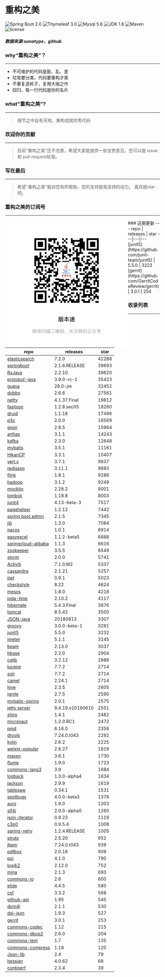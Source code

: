 # 重构之美
![Spring Boot 2.0](https://img.shields.io/badge/Spring%20Boot-2.0-brightgreen.svg)
![Thymeleaf 3.0](https://img.shields.io/badge/Thymeleaf-3.0-yellow.svg)
![Mysql 5.6](https://img.shields.io/badge/Mysql-5.6-blue.svg)
![JDK 1.8](https://img.shields.io/badge/JDK-1.8-brightgreen.svg)
![Maven](https://img.shields.io/badge/Maven-3.5.0-yellowgreen.svg)
![license](https://img.shields.io/badge/license-Apache%202-blue.svg)
##### 数据来源:sonatype、github

### why“重构之美”？
--- 
- 不可维护的代码是脏、乱、差
- 垃圾要分类，代码要重构才美
- 不重复造轮子，复用大咖之作
- 回归，每一行代码是你的名片


### what"重构之美"?
---
> 细节之中自有天地，重构成就优秀代码


### 欢迎你的贡献
---
> 目前“重构之美”还不完善，希望大家能提供一些宝贵意见，您可以提 issue 和 pull request给我。


### 写在最后
---
> 希望"重构之美"能对您有所帮助，您的支持是我坚持的动力。
> 喜欢就star吧。

### 重构之美的订阅号
---
<img src="https://github.com/jartisan2001/latest/blob/master/Image.jpg" width="400" hegiht="400" align=left />
### 近期更新
---
repo | releases | star
---|---|---
[junit5](https://github.com/junit-team/junit5) | 5.5.0 | 3223
[gerrit](https://github.com/GerritCodeReview/gerrit) | 3.0.1 | 254

### 收录列表
---
repo | releases | star
---|---|---
[elasticsearch](https://github.com/elastic/elasticsearch) | 7.2.0 | 42288 
[springboot](https://github.com/spring-projects/spring-boot) | 2.1.6.RELEASE | 39693 
[RxJava](https://github.com/ReactiveX/RxJava) | 2.2.10 | 39620 
[protobuf-java](https://github.com/protocolbuffers/protobuf) | 3.9.0-rc-1 | 35423 
[guava](https://github.com/google/guava) | 28.0-jre | 32452 
[dubbo](https://github.com/apache/incubator-dubbo) | 2.6.6 | 27561 
[netty](https://github.com/netty/netty) | 4.1.37.Final | 19812 
[fastjson](https://github.com/alibaba/fastjson) | 1.2.8.sec05 | 18260 
[druid](https://github.com/alibaba/druid) | 1.1.18 | 17496 
[p3c](https://github.com/alibaba/p3c) | 2.0.0 | 16569 
[gson](https://github.com/google/gson) | 2.8.5 | 15964 
[arthas](https://github.com/alibaba/arthas) | 3.1.1 | 14243 
[kafka](https://github.com/apache/kafka) | 2.3.0 | 12648 
[mybatis](https://github.com/mybatis/mybatis-3) | 3.5.1 | 11161 
[HikariCP](https://github.com/brettwooldridge/HikariCP) | 3.3.1 | 10407 
[vert.x](https://github.com/eclipse-vertx/vert.x) | 3.7.1 | 9837 
[redisson](https://github.com/redisson/redisson) | 3.11.1 | 9683 
[flink](https://github.com/apache/flink) | 1.8.1 | 9286 
[hadoop](https://github.com/apache/hadoop) | 3.1.2 | 9249 
[mockito](https://github.com/mockito/mockito) | 2.28.2 | 9001 
[lombok](https://github.com/rzwitserloot/lombok) | 1.18.8 | 8003 
[junit4](https://github.com/junit-team/junit4) | 4.13-beta-3 | 7517 
[pagehelper](https://github.com/pagehelper/Mybatis-PageHelper) | 1.2.12 | 7442 
[spring boot admin](https://github.com/codecentric/spring-boot-admin) | 2.1.5 | 7345 
[jib](https://github.com/GoogleContainerTools/jib) | 1.3.0 | 7084 
[nacos](https://github.com/alibaba/nacos) | 1.0.1 | 6914 
[easyexcel](https://github.com/alibaba/easyexcel) | 1.1.2-beta5 | 6888 
[springcloud-alibaba](https://github.com/spring-cloud-incubator/spring-cloud-alibaba) | 1.1.3 | 6616 
[zookeeper](https://github.com/apache/zookeeper) | 3.5.5 | 6549 
[storm](https://github.com/apache/storm) | 2.0.0 | 5741 
[Activiti](https://github.com/Activiti/Activiti) | 7.1.0.M2 | 5337 
[cassandra](https://github.com/apache/cassandra) | 2.1.21 | 5257 
[jjwt](https://github.com/jwtk/jjwt) | 0.9.1 | 5023 
[checkstyle](https://github.com/checkstyle/checkstyle) | 8.22 | 4624 
[mesos](https://github.com/apache/mesos) | 1.8.0 | 4218 
[joda-time](https://github.com/JodaOrg/joda-time) | 2.10.2 | 4117 
[hibernate](https://github.com/hibernate/hibernate-orm) | 5.4.3.Final | 3876 
[tomcat](https://github.com/apache/tomcat) | 8.5.42 | 3500 
[JSON-java](https://github.com/stleary/JSON-java) | 20180813 | 3307 
[groovy](https://github.com/apache/groovy) | 3.0.0-beta-1 | 3291 
[junit5](https://github.com/junit-team/junit5) | 5.5.0 | 3232 
[jmeter](https://github.com/apache/jmeter) | 5.1.1 | 3145 
[beam](https://github.com/apache/beam) | 2.13.0 | 3037 
[hbase](https://github.com/apache/hbase) | 2.2.0 | 2904 
[cglib](https://github.com/cglib/cglib) | 3.2.12 | 2888 
[lucene](https://github.com/apache/lucene-solr) | 7.7.2 | 2714 
[solr](https://github.com/apache/lucene-solr) | 7.7.2 | 2714 
[camel](https://github.com/apache/camel) | 2.24.1 | 2714 
[hive](https://github.com/apache/hive) | 2.3.5 | 2605 
[ignite](https://github.com/apache/ignite) | 2.7.5 | 2590 
[mybatis-spring](https://github.com/mybatis/spring-boot-starter) | 2.0.1 | 2575 
[jetty server](https://github.com/eclipse/jetty.project) | 9.4.19.v20190610 | 2551 
[shiro](https://github.com/apache/shiro) | 1.4.1 | 2482 
[micronaut](https://github.com/micronaut-projects/micronaut-core) | 1.2.0.RC1 | 2472 
[pmd](https://github.com/pmd/pmd) | 6.16.0 | 2356 
[drools](https://github.com/kiegroup/drools) | 7.24.0.t043 | 2292 
[kylin](https://github.com/apache/kylin) | 2.6.2 | 2225 
[weixin-popular](https://github.com/liyiorg/weixin-popular) | 2.8.27 | 1819 
[maven](https://github.com/apache/maven) | 3.6.1 | 1730 
[flume](https://github.com/apache/flume) | 1.9.0 | 1723 
[commons-lang3](https://github.com/apache/commons-lang) | 3.9 | 1684 
[logback](https://github.com/qos-ch/logback) | 1.3.0-alpha4 | 1634 
[jackson](https://github.com/FasterXML/jackson-core) | 2.9.9 | 1619 
[tablesaw](https://github.com/jtablesaw/tablesaw) | 0.34.1 | 1531 
[spotbugs](https://github.com/spotbugs/spotbugs) | 4.0.0-beta3 | 1376 
[avro](https://github.com/apache/avro) | 1.9.0 | 1303 
[slf4j](https://github.com/qos-ch/slf4j) | 2.0.0-alpha0 | 1260 
[json-iterator](https://github.com/json-iterator/java) | 0.9.23 | 1119 
[c3p0](https://github.com/swaldman/c3p0) | 0.9.5.4 | 1008 
[spring-retry](https://github.com/spring-projects/spring-retry) | 1.2.4.RELEASE | 1005 
[struts](https://github.com/apache/struts) | 2.5.20 | 952 
[jbpm](https://github.com/kiegroup/jbpm) | 7.24.0.t043 | 939 
[pdfbox](https://github.com/apache/pdfbox) | 2.0.16 | 909 
[poi](https://github.com/apache/poi) | 4.1.0 | 790 
[log4j2](https://github.com/apache/logging-log4j2) | 2.12.0 | 752 
[mina](https://github.com/apache/mina) | 2.1.3 | 693 
[commons-io](https://github.com/apache/commons-io) | 2.6 | 600 
[elide](https://github.com/yahoo/elide) | 4.4.5 | 580 
[cxf](https://github.com/apache/cxf) | 3.3.2 | 568 
[github-api](https://github.com/kohsuke/github-api) | 1.95 | 545 
[dom4j](https://github.com/dom4j/dom4j) | 2.1.1 | 530 
[dsl-json](https://github.com/ngs-doo/dsl-json) | 1.9.3 | 527 
[gerrit](https://github.com/GerritCodeReview/gerrit) | 3.0.1 | 253 
[commons-codec](https://github.com/apache/commons-codec) | 1.12 | 215 
[commons-dbcp2](https://github.com/apache/commons-dbcp) | 2.6.0 | 204 
[commons-text](https://github.com/apache/commons-text) | 1.7 | 135 
[commons-compress](https://github.com/apache/commons-compress) | 1.18 | 120 
[Json-lib](https://github.com/aalmiray/Json-lib) | 2.4 | 79 
[hessian](https://github.com/ebourg/hessian) | 4.0.62 | 68 
[contiperf](https://github.com/lucaspouzac/contiperf) | 2.3.4 | 39 

